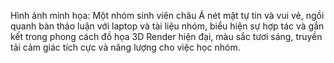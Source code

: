 Hình ảnh minh họa: Một nhóm sinh viên châu Á nét mặt tự tin và vui vẻ, ngồi quanh bàn thảo luận với laptop và tài liệu nhóm, biểu hiện sự hợp tác và gắn kết trong phong cách đồ họa 3D Render hiện đại, màu sắc tươi sáng, truyền tải cảm giác tích cực và năng lượng cho việc học nhóm.